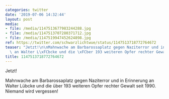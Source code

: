 ```yaml
---
categories: twitter
date: '2019-07-06 14:32:44'
layout: post
media:
- file: /media/1147513677983244288.jpg
- file: /media/1147513707280371712.jpg
- file: /media/1147519947452624898.jpg
ref: https://twitter.com/schwarzlichtwue/status/1147513718772764672
teaser: "Jetzt!\n\nMahnwache am Barbarossaplatz gegen Naziterror und in Erinnerung\
  \ an Walter L\xFCbcke und die \xFCber 193 weiteren Opfer rechter Gewalt seit 1990. "
title: 1147513718772764672
---
```

Jetzt!

Mahnwache am Barbarossaplatz gegen Naziterror und in Erinnerung an Walter Lübcke und die über 193 weiteren Opfer rechter Gewalt seit 1990. 
Niemand wird vergessen! 